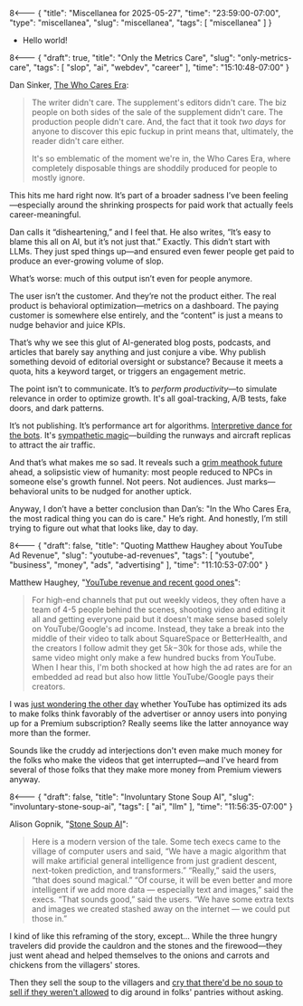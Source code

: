 8<--- { "title": "Miscellanea for 2025-05-27", "time": "23:59:00-07:00", "type": "miscellanea", "slug": "miscellanea", "tags": [ "miscellanea" ] }

- Hello world!

8<--- { "draft": true, "title": "Only the Metrics Care", "slug": "only-metrics-care", "tags": [ "slop", "ai", "webdev", "career" ], "time": "15:10:48-07:00" }

Dan Sinker, [The Who Cares Era](https://dansinker.com/posts/2025-05-23-who-cares/):

> The writer didn't care. The supplement's editors didn't care. The biz people on both sides of the sale of the supplement didn't care. The production people didn't care. And, the fact that it took _two days_ for anyone to discover this epic fuckup in print means that, ultimately, the reader didn't care either.
>
> It's so emblematic of the moment we're in, the Who Cares Era, where completely disposable things are shoddily produced for people to mostly ignore.

This hits me hard right now. It’s part of a broader sadness I’ve been feeling—especially around the shrinking prospects for paid work that actually feels career-meaningful.

Dan calls it “disheartening,” and I feel that. He also writes, “It’s easy to blame this all on AI, but it’s not just that.” Exactly. This didn’t start with LLMs. They just sped things up—and ensured even fewer people get paid to produce an ever-growing volume of slop.

What’s worse: much of this output isn’t even for people anymore.

The user isn’t the customer. And they’re not the product either. The real product is behavioral optimization—metrics on a dashboard. The paying customer is somewhere else entirely, and the “content” is just a means to nudge behavior and juice KPIs.

That’s why we see this glut of AI-generated blog posts, podcasts, and articles that barely say anything and just conjure a vibe. Why publish something devoid of editorial oversight or substance? Because it meets a quota, hits a keyword target, or triggers an engagement metric.

The point isn’t to communicate. It’s to _perform productivity_—to simulate relevance in order to optimize growth. It's all goal-tracking, A/B tests, fake doors, and dark patterns.

It’s not publishing. It’s performance art for algorithms. [Interpretive dance for the bots](https://blog.lmorchard.com/2024/03/11/dance-for-the-bots/). It's [sympathetic magic](https://en.wikipedia.org/wiki/Cargo_cult#Postwar_developments)—building the runways and aircraft replicas to attract the air traffic.

And that’s what makes me so sad. It reveals such a [grim meathook future](https://www.jwz.org/blog/2005/09/the-grim-meathook-future/)  ahead, a solipsistic view of humanity: most people reduced to NPCs in someone else's growth funnel. Not peers. Not audiences. Just marks—behavioral units to be nudged for another uptick.

Anyway, I don’t have a better conclusion than Dan’s: "In the Who Cares Era, the most radical thing you can do is care." He’s right. And honestly, I’m still trying to figure out what that looks like, day to day.

8<--- { "draft": false, "title": "Quoting Matthew Haughey about YouTube Ad Revenue", "slug": "youtube-ad-revenues", "tags": [ "youtube", "business", "money", "ads", "advertising" ], "time": "11:10:53-07:00" }

Matthew Haughey, "[YouTube revenue and recent good ones](https://a.wholelottanothing.org/youtube-revenue-and-recent-good-ones/)":

> For high-end channels that put out weekly videos, they often have a team of 4-5 people behind the scenes, shooting video and editing it all and getting everyone paid but it doesn't make sense based solely on YouTube/Google's ad income. Instead, they take a break into the middle of their video to talk about SquareSpace or BetterHealth, and the creators I follow admit they get $5k-$30k for those ads, while the same video might only make a few hundred bucks from YouTube. When I hear this, I'm both shocked at how high the ad rates are for an embedded ad read but also how little YouTube/Google pays their creators.

I was [just wondering the other day](https://blog.lmorchard.com/2025/05/16/ads-ruining-youtube/) whether YouTube has optimized its ads to make folks think favorably of the advertiser or annoy users into ponying up for a Premium subscription? Really seems like the latter annoyance way more than the former.

Sounds like the cruddy ad interjections don't even make much money for the folks who make the videos that get interrupted—and I've heard from several of those folks that they make more money from Premium viewers anyway.

8<--- { "draft": false, "title": "Involuntary Stone Soup AI", "slug": "involuntary-stone-soup-ai", "tags": [ "ai", "llm" ], "time": "11:56:35-07:00" }

Alison Gopnik, "[Stone Soup AI](https://simons.berkeley.edu/news/stone-soup-aihttps://simons.berkeley.edu/news/stone-soup-ai)":

> Here is a modern version of the tale. Some tech execs came to the village of computer users and said, “We have a magic algorithm that will make artificial general intelligence from just gradient descent, next-token prediction, and transformers.” “Really,” said the users, “that does sound magical.” “Of course, it will be even better and more intelligent if we add more data — especially text and images,” said the execs. “That sounds good,” said the users. “We have some extra texts and images we created stashed away on the internet — we could put those in.”

I kind of like this reframing of the story, except... While the three hungry travelers did provide the cauldron and the stones and the firewood—they just went ahead and helped themselves to the onions and carrots and chickens from the villagers' stores.

Then they sell the soup to the villagers and [cry that there'd be no soup to sell if they weren't allowed](https://www.theverge.com/news/674366/nick-clegg-uk-ai-artists-policy-letter) to dig around in folks' pantries without asking.
